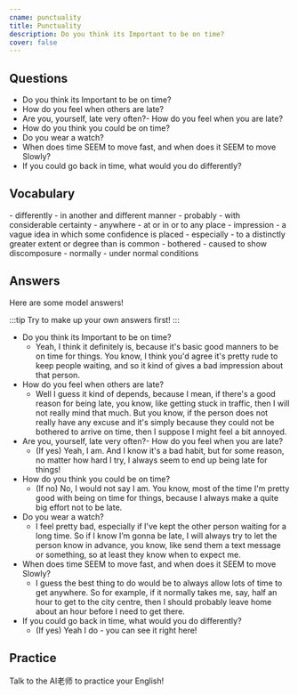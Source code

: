 ```yaml
---
cname: punctuality
title: Punctuality
description: Do you think its Important to be on time?
cover: false
---
```

<banner></banner>

## Questions

- Do you think its Important to be on time?
- How do you feel when others are late?
- Are you, yourself, late very often?- How do you feel when you are late?
- How do you think you could be on time?
- Do you wear a watch?
- When does time SEEM to move fast, and when does it SEEM to move Slowly?
- If you could go back in time, what would you do differently?

## Vocabulary

<vocab-list>
- differently
  - in another and different manner
- probably
  - with considerable certainty
- anywhere
  - at or in or to any place
- impression
  - a vague idea in which some confidence is placed
- especially
  - to a distinctly greater extent or degree than is common
- bothered
  - caused to show discomposure
- normally
  - under normal conditions

<!-- blank -->

</vocab-list>

## Answers
Here are some model answers!

:::tip
Try to make up your own answers first!
:::

- Do you think its Important to be on time?
  - Yeah, I think it definitely is, because it&#39;s basic good manners to be on time for things. You know, I think you&#39;d agree it&#39;s pretty rude to keep people waiting, and so it kind of gives a bad impression about that person.
- How do you feel when others are late?
  - Well I guess it kind of depends, because I mean, if there&#39;s a good reason for being late, you know, like getting stuck in traffic, then I will not really mind that much. But you know, if the person does not really have any excuse and it&#39;s simply because they could not be bothered to arrive on time, then I suppose I might feel a bit annoyed.
- Are you, yourself, late very often?- How do you feel when you are late?
  - (If yes) Yeah, I am. And I know it&#39;s a bad habit, but for some reason, no matter how hard I try, I always seem to end up being late for things!
- How do you think you could be on time?
  - (If no) No, I would not say I am. You know, most of the time I&#39;m pretty good with being on time for things, because I always make a quite big effort not to be late.
- Do you wear a watch?
  - I feel pretty bad, especially if I&#39;ve kept the other person waiting for a long time. So if I know I’m gonna be late, I will always try to let the person know in advance, you know, like send them a text message or something, so at least they know when to expect me.
- When does time SEEM to move fast, and when does it SEEM to move Slowly?
  - I guess the best thing to do would be to always allow lots of time to get anywhere. So for example, if it normally takes me, say, half an hour to get to the city centre, then I should probably leave home about an hour before I need to get there.
- If you could go back in time, what would you do differently?
  - (If yes) Yeah I do - you can see it right here!

## Practice
Talk to the AI老师 to practice your English!
<qrfooter></qrfooter>
